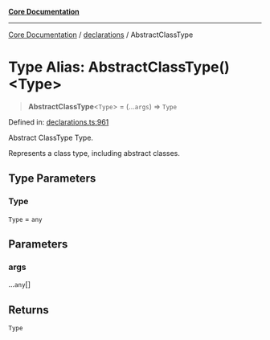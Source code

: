 [**Core Documentation**](../../README.md)

***

[Core Documentation](../../README.md) / [declarations](../README.md) / AbstractClassType

# Type Alias: AbstractClassType()\<Type\>

> **AbstractClassType**\<`Type`\> = (...`args`) => `Type`

Defined in: [declarations.ts:961](https://github.com/stonemjs/core/blob/b1f29857c7f1e529739f22d486494bed3b22d2c6/src/declarations.ts#L961)

Abstract ClassType Type.

Represents a class type, including abstract classes.

## Type Parameters

### Type

`Type` = `any`

## Parameters

### args

...`any`[]

## Returns

`Type`
